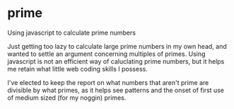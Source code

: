 # prime
Using javascript to calculate prime numbers
<p>Just getting too lazy to calculate large prime numbers in my own head, and wanted to settle an argument concerning multiples of primes. Using javascript is not an efficient way of caluclating prime numbers, but it helps me retain what little web coding skills I possess.</p>
<p>I've elected to keep the report on what numbers that aren't prime are divisible by what primes, as it helps see patterns and the onset of first use of medium sized (for my noggin) primes.</p>
